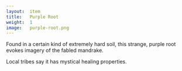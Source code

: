 ```yaml
---
layout:  item
title:   Purple Root
weight:  1
image:   purple-root.png
---
```


Found in a certain kind of extremely hard soil,
this strange, purple root evokes imagery of the fabled mandrake.

Local tribes say it has mystical healing properties.

